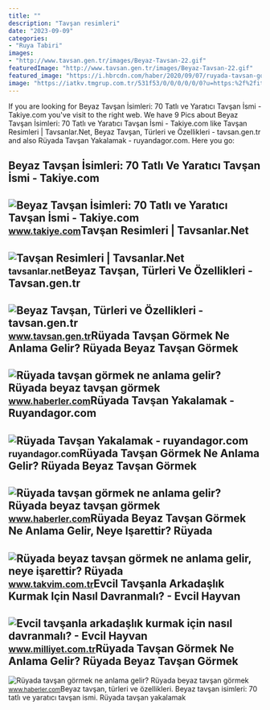 ```yaml
---
title: ""
description: "Tavşan resimleri"
date: "2023-09-09"
categories:
- "Ruya Tabiri"
images:
- "http://www.tavsan.gen.tr/images/Beyaz-Tavsan-22.gif"
featuredImage: "http://www.tavsan.gen.tr/images/Beyaz-Tavsan-22.gif"
featured_image: "https://i.hbrcdn.com/haber/2020/09/07/ruyada-tavsan-gormek-ne-anlama-gelir-ruyada-13578018_5574_m.jpg"
image: "https://iatkv.tmgrup.com.tr/531f53/0/0/0/0/0/0?u=https:%2f%2fitkv.tmgrup.com.tr%2falbum%2f2022%2f02%2f17%2fruyada-beyaz-tavsan-gormek-ne-anlama-gelir-neye-isarettir-ruyada-canli-tavsan-yakalamanin-anlami-ve-yorumu-1645103143105.jpg&amp;mw=1100&amp;l=1"
---
```


If you are looking for Beyaz Tavşan İsimleri: 70 Tatlı ve Yaratıcı Tavşan İsmi - Takiye.com you've visit to the right web. We have 9 Pics about Beyaz Tavşan İsimleri: 70 Tatlı ve Yaratıcı Tavşan İsmi - Takiye.com like Tavşan Resimleri | Tavsanlar.Net, Beyaz Tavşan, Türleri ve Özellikleri - tavsan.gen.tr and also Rüyada Tavşan Yakalamak - ruyandagor.com. Here you go:

Beyaz Tavşan İsimleri: 70 Tatlı Ve Yaratıcı Tavşan İsmi - Takiye.com
--------------------------------------------------------------------

 ![Beyaz Tavşan İsimleri: 70 Tatlı ve Yaratıcı Tavşan İsmi - Takiye.com](https://www.takiye.com/wp-content/uploads/2022/10/beyaz-tavsan-isimleri-2-1068x601.jpg) <small>www.takiye.com</small>Tavşan Resimleri | Tavsanlar.Net
--------------------------------

 ![Tavşan Resimleri | Tavsanlar.Net](https://tavsanlar.net/wp-content/uploads/2021/05/beyaz-tavsan-768x1024.jpg) <small>tavsanlar.net</small>Beyaz Tavşan, Türleri Ve Özellikleri - Tavsan.gen.tr
----------------------------------------------------

 ![Beyaz Tavşan, Türleri ve Özellikleri - tavsan.gen.tr](http://www.tavsan.gen.tr/images/Beyaz-Tavsan-22.gif) <small>www.tavsan.gen.tr</small>Rüyada Tavşan Görmek Ne Anlama Gelir? Rüyada Beyaz Tavşan Görmek
----------------------------------------------------------------

 ![Rüyada tavşan görmek ne anlama gelir? Rüyada beyaz tavşan görmek](https://i.hbrcdn.com/haber/2020/09/07/ruyada-tavsan-gormek-ne-anlama-gelir-ruyada-13578018_5574_m.jpg) <small>www.haberler.com</small>Rüyada Tavşan Yakalamak - Ruyandagor.com
----------------------------------------

 ![Rüyada Tavşan Yakalamak - ruyandagor.com](https://images.ruyandagor.com/2017/04/tavsan-yakalamak-1710.jpg) <small>ruyandagor.com</small>Rüyada Tavşan Görmek Ne Anlama Gelir? Rüyada Beyaz Tavşan Görmek
----------------------------------------------------------------

 ![Rüyada tavşan görmek ne anlama gelir? Rüyada beyaz tavşan görmek](https://i.hbrcdn.com/haber/2020/09/07/ruyada-tavsan-gormek-ne-anlama-gelir-ruyada-13578018_9313_amp.jpg) <small>www.haberler.com</small>Rüyada Beyaz Tavşan Görmek Ne Anlama Gelir, Neye Işarettir? Rüyada
------------------------------------------------------------------

 ![Rüyada beyaz tavşan görmek ne anlama gelir, neye işarettir? Rüyada](https://iatkv.tmgrup.com.tr/531f53/0/0/0/0/0/0?u=https:%2f%2fitkv.tmgrup.com.tr%2falbum%2f2022%2f02%2f17%2fruyada-beyaz-tavsan-gormek-ne-anlama-gelir-neye-isarettir-ruyada-canli-tavsan-yakalamanin-anlami-ve-yorumu-1645103143105.jpg&mw=1100&l=1) <small>www.takvim.com.tr</small>Evcil Tavşanla Arkadaşlık Kurmak Için Nasıl Davranmalı? - Evcil Hayvan
----------------------------------------------------------------------

 ![Evcil tavşanla arkadaşlık kurmak için nasıl davranmalı? - Evcil Hayvan](https://i2.milimaj.com/i/milliyet/75/0x410/5c8e506607291c1d7405fe1c.jpg) <small>www.milliyet.com.tr</small>Rüyada Tavşan Görmek Ne Anlama Gelir? Rüyada Beyaz Tavşan Görmek
----------------------------------------------------------------

 ![Rüyada tavşan görmek ne anlama gelir? Rüyada beyaz tavşan görmek](https://i.hbrcdn.com/haber/2020/09/07/ruyada-tavsan-gormek-ne-anlama-gelir-ruyada-13578018_210_m.jpg) <small>www.haberler.com</small>Beyaz tavşan, türleri ve özellikleri. Beyaz tavşan i̇simleri: 70 tatlı ve yaratıcı tavşan i̇smi. Rüyada tavşan yakalamak

